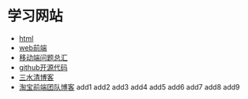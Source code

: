 # 学习网站
 * [html](https://developer.mozilla.org/zh-CN/docs/Web/HTML/Element)
 * [web前端](http://book.jirengu.com/fe/%E5%89%8D%E7%AB%AF%E5%9F%BA%E7%A1%80/HTML/index.html)
 * [移动端问题总汇](https://github.com/ChinaJiu/mobileTech)
 * [github开源代码](https://github.com/showcases)
 * [三水清博客](http://js8.in/)
 * [淘宝前端团队博客](http://taobaofed.org/blog/2015/11/17/nvm-or-n/)
add1
add2
add3
add4
add5
add6
add7
add8
add9

